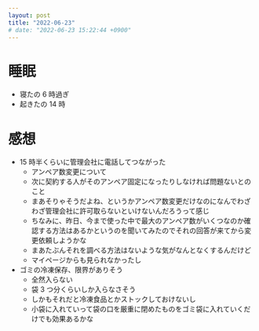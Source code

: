 ```yaml
---
layout: post
title: "2022-06-23"
# date: "2022-06-23 15:22:44 +0900"
---
```


# 睡眠
* 寝たの 6 時過ぎ
* 起きたの 14 時

# 感想
* 15 時半くらいに管理会社に電話してつながった
    * アンペア数変更について
    * 次に契約する人がそのアンペア固定になったりしなければ問題ないとのこと
    * まあそりゃそうだよね、というかアンペア数変更だけなのになんでわざわざ管理会社に許可取らないといけないんだろうって感じ
    * ちなみに、昨日、今まで使った中で最大のアンペア数がいくつなのか確認する方法はあるかというのを聞いてみたのでそれの回答が来てから変更依頼しようかな
    * まあたぶんそれを調べる方法はないような気がなんとなくするんだけど
    * マイページからも見られなかったし
* ゴミの冷凍保存、限界がありそう
    * 全然入らない
    * 袋 3 つ分くらいしか入らなさそう
    * しかもそれだと冷凍食品とかストックしておけないし
    * 小袋に入れていって袋の口を厳重に閉めたものをゴミ袋に入れていくだけでも効果あるかな